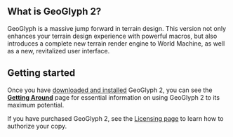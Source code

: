 ## What is GeoGlyph 2?

GeoGlyph is a massive jump forward in terrain design. This version not only enhances your terrain design experience with powerful macros, but also introduces a complete new terrain render engine to World Machine, as well as a new, revitalized user interface.

## Getting started

Once you have [downloaded and installed](Getting-Started--Installation) GeoGlyph 2, you can see the **[Getting Around](Getting-Started--Getting-Around)** page for essential information on using GeoGlyph 2 to its maximum potential.

If you have purchased GeoGlyph 2, see the [Licensing page](Getting-Started--License-Management) to learn how to authorize your copy.